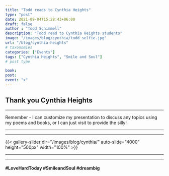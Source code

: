 ```yaml
---
title: "Todd reads to Cynthia Heights"
type: "post"
date: 2021-09-04T15:28:43+06:00
draft: false
author : "Todd Schimmell"
description: "Todd read to Cynthia Heights students"
image: "/images/blog/cynthia/todd_selfie.jpg"
url: "/blog/cynthia-heights"
# taxonomies
categories: ["Events"]
tags: ["Cynthia Heights", "Smile and Soul"]
# post type

book:
post:
event: "x"
---
```


## Thank you Cynthia Heights
***
Remember - I can customize my presentation to discuss any topics using my poems and books, or I can just visit to provide the silly!
***
***
{{< gallery-slider dir="/images/blog/cynthia/" auto-slide="4000" height="500px" width="100%" >}}
***
***

#### #LoveHardToday #SmileandSoul #dreambig
